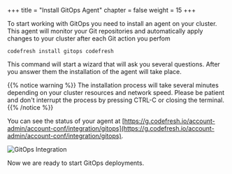 +++
title = "Install GitOps Agent"
chapter = false
weight = 15
+++

To start working with GitOps you need to install an agent on your cluster.
This agent will monitor your Git repositories and automatically apply 
changes to your cluster after each Git action you perfom

```
codefresh install gitops codefresh
```

This command will start a wizard that will ask you several questions.
After you answer them the installation of the agent will take place.

{{% notice warning %}}
The installation process will take several minutes depending on your cluster
resources and network speed. Please be patient and don't interrupt the process
by pressing CTRL-C or closing the terminal.
{{% /notice %}}

You can see the status of your agent at [https://g.codefresh.io/account-admin/account-conf/integration/gitops](https://g.codefresh.io/account-admin/account-conf/integration/gitops).


![GitOps Integration](/images/prerequisites/gitops-integration.png)

Now we are ready to start GitOps deployments.